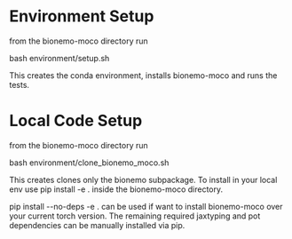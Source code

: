 Environment Setup
===============

from the bionemo-moco directory run

 bash environment/setup.sh

This creates the conda environment, installs bionemo-moco and runs the tests.

Local Code Setup
===============
from the bionemo-moco directory run

 bash environment/clone_bionemo_moco.sh

This creates clones only the bionemo subpackage. To install in your local env use pip install -e . inside the bionemo-moco directory.

pip install --no-deps -e . can be used if want to install bionemo-moco over your current torch version. The remaining required jaxtyping and pot dependencies can be manually installed via pip.
